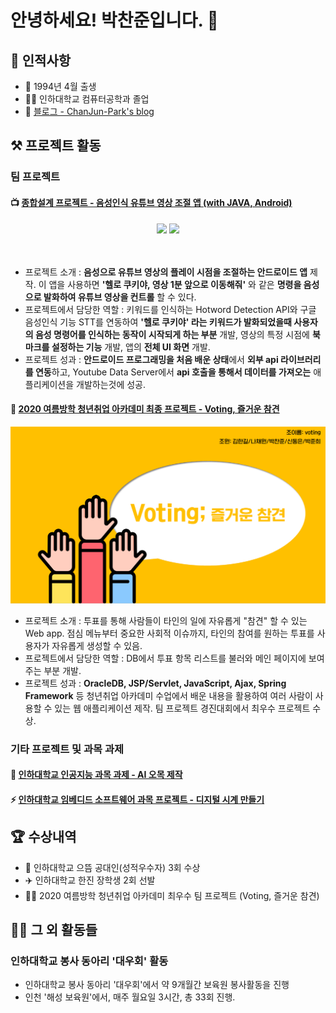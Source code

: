 # 안녕하세요! 박찬준입니다. 👋

## 👦 인적사항

- 👶 1994년 4월 출생
- 👨‍🎓 인하대학교 컴퓨터공학과 졸업
- 📝 [블로그 - ChanJun-Park's blog](https://chanjun-park.github.io/)

## ⚒ 프로젝트 활동

### 팀 프로젝트

#### 📺 [종합설계 프로젝트 - 음성인식 유튜브 영상 조절 앱 (with JAVA, Android)](https://github.com/ChanJun-Park/HelloCookieYa)

<center>
<img src="./image/HelloCookieYa/북마크%20생성_2.gif" width="200px">
<img src="./image/HelloCookieYa/시간이동2_3.gif" width="550px">
</center>
<br><br>

- 프로젝트 소개 : **음성으로 유튜브 영상의 플레이 시점을 조절하는 안드로이드 앱** 제작. 이 앱을 사용하면 **'헬로 쿠키야, 영상 1분 앞으로 이동해줘'** 와 같은 **명령을 음성으로 발화하여 유튜브 영상을 컨트롤** 할 수 있다.
- 프로젝트에서 담당한 역할 : 키워드를 인식하는 Hotword Detection API와 구글 음성인식 기능 STT를 연동하여 **'헬로 쿠키야' 라는 키워드가 발화되었을때 사용자의 음성 명령어를 인식하는 동작이 시작되게 하는 부분** 개발, 영상의 특정 시점에 **북마크를 설정하는 기능** 개발, 앱의 **전체 UI 화면** 개발.
- 프로젝트 성과 : **안드로이드 프로그래밍을 처음 배운 상태**에서 **외부 api 라이브러리를 연동**하고, Youtube Data Server에서 **api 호출을 통해서 데이터를 가져오는** 애플리케이션을 개발하는것에 성공.

#### 🎫 [2020 여름방학 청년취업 아카데미 최종 프로젝트 - Voting, 즐거운 참견](https://github.com/ChanJun-Park/VotingProject)

<center>
<img src="./image/VotingProject/intro.png" width="850px">
</center>

- 프로젝트 소개 : 투표를 통해 사람들이 타인의 일에 자유롭게 "참견" 할 수 있는 Web app. 점심 메뉴부터 중요한 사회적 이슈까지, 타인의 참여를 원하는 투표를 사용자가 자유롭게 생성할 수 있음.
- 프로젝트에서 담당한 역할 : DB에서 투표 항목 리스트를 불러와 메인 페이지에 보여주는 부분 개발.
- 프로젝트 성과 : **OracleDB, JSP/Servlet, JavaScript, Ajax, Spring Framework** 등 청년취업 아카데미 수업에서 배운 내용을 활용하여 여러 사람이 사용할 수 있는 웹 애플리케이션 제작. 팀 프로젝트 경진대회에서 최우수 프로젝트 수상.

### 기타 프로젝트 및 과목 과제

#### 🤖 [인하대학교 인공지능 과목 과제 - AI 오목 제작](https://github.com/ChanJun-Park/AI_Gomoku)

#### ⚡ [인하대학교 임베디드 소프트웨어 과목 프로젝트 - 디지털 시계 만들기](https://github.com/ChanJun-Park/Embedded_Project)

## 🏆 수상내역

- 🏅 인하대학교 으뜸 공대인(성적우수자) 3회 수상
- ✈️ 인하대학교 한진 장학생 2회 선발
- 👨‍💼 2020 여름방학 청년취업 아카데미 최우수 팀 프로젝트 (Voting, 즐거운 참견)

## 🏃‍♂️ 그 외 활동들

### 인하대학교 봉사 동아리 '대우회' 활동

- 인하대학교 봉사 동아리 '대우회'에서 약 9개월간 보육원 봉사활동을 진행
- 인천 '해성 보육원'에서, 매주 월요일 3시간, 총 33회 진행.